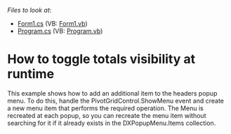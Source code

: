 <!-- default file list -->
*Files to look at*:

* [Form1.cs](./CS/Form1.cs) (VB: [Form1.vb](./VB/Form1.vb))
* [Program.cs](./CS/Program.cs) (VB: [Program.vb](./VB/Program.vb))
<!-- default file list end -->
# How to toggle totals visibility at runtime


<p>This example shows how to add an additional item to the headers popup menu. To do this, handle the PivotGridControl.ShowMenu event and create a new menu item that performs the required operation. The Menu is recreated at each popup, so you can recreate the menu item without searching for it if it already exists in the DXPopupMenu.Items collection.</p>

<br/>



